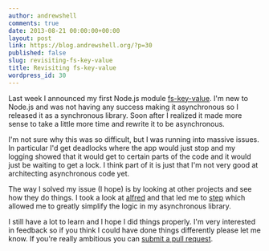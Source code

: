 ```yaml
---
author: andrewshell
comments: true
date: 2013-08-21 00:00:00+00:00
layout: post
link: https://blog.andrewshell.org/?p=30
published: false
slug: revisiting-fs-key-value
title: Revisiting fs-key-value
wordpress_id: 30
---
```


Last week I announced my first Node.js module [fs-key-value](https://blog.andrewshell.org/fs-key-value/). I'm new to Node.js and was not having any success making it asynchronous so I released it as a synchronous library.  Soon after I realized it made more sense to take a little more time and rewrite it to be asynchronous.





I'm not sure why this was so difficult, but I was running into massive issues.  In particular I'd get deadlocks where the app would just stop and my logging showed that it would get to certain parts of the code and it would just be waiting to get a lock.  I think part of it is just that I'm not very good at architecting asynchronous code yet.





The way I solved my issue (I hope) is by looking at other projects and see how they do things.  I took a look at [alfred](https://npmjs.org/package/alfred) and that led me to [step](https://npmjs.org/package/step) which allowed me to greatly simplify the logic in my asynchronous library.





I still have a lot to learn and I hope I did things properly.  I'm very interested in feedback so if you think I could have done things differently please let me know.  If you're really ambitious you can [submit a pull request](https://github.com/andrewshell/node-fs-key-value).
